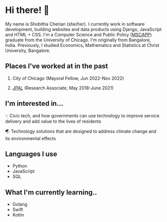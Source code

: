 # Hi there! :wave:

My name is Shobitha Cherian (she/her). I currently work in software development, building websites and data products using Django, JavaScript and HTML + CSS. I'm a Computer Science and Public Policy ([MSCAPP](https://capp.uchicago.edu)) graduate from the University of Chicago. I'm originally from Bangalore, India. Previously, I studied Economics, Mathematics and Statistics at Christ University, Bangalore. 

## Places I've worked at in the past

1. City of Chicago (Mayoral Fellow, Jun 2022-Nov 2022)

2. [JPAL](https://www.povertyactionlab.org) (Research Associate, May 2018-June 2021)

## I'm interested in...

:bulb: Civic tech, and how governments can use technology to improve service delivery and add value to the lives of residents

:earth_asia: Technology solutions that are designed to address climate change and its environmental effects

## Languages I use

- Python 
- JavaScript
- SQL

## What I'm currently learning..
- Golang
- Swift
- Kotlin
